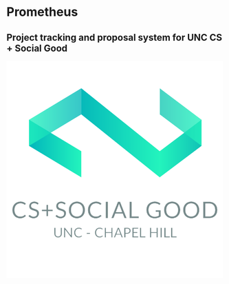 # Prometheus
## Project tracking and proposal system for UNC CS + Social Good
![UNC CS+SG Logo](media/cs_sg_logo.png)
